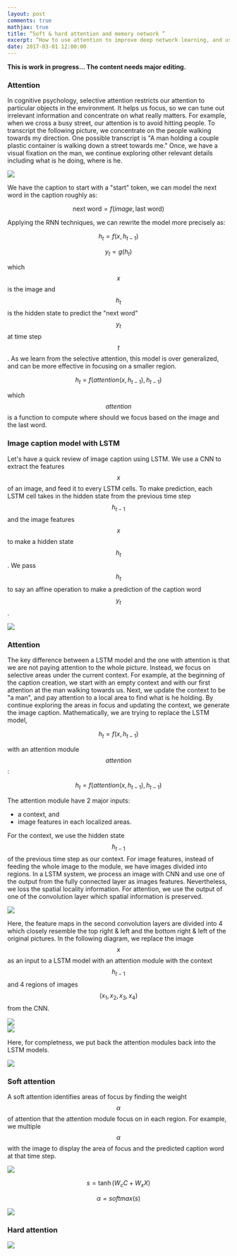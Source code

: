 ```yaml
---
layout: post
comments: true
mathjax: true
title: “Soft & hard attention and memory network ”
excerpt: “How to use attention to improve deep network learning, and use memory network for Q&A?”
date: 2017-03-01 12:00:00
---
```

**This is work in progress... The content needs major editing.**

### Attention

In cognitive psychology, selective attention restricts our attention to particular objects in the environment. It helps us focus, so we can tune out irrelevant information and concentrate on what really matters. For example, when we cross a busy street, our attention is to avoid hitting people. To transcript the following picture, we concentrate on the people walking towards my direction. One possible transcript is "A man holding a couple plastic container is walking down a street towards me." Once, we have a visual fixation on the man, we continue exploring other relevant details including what is he doing, where is he.

<div class="imgcap">
<img src="/assets/att/attention.jpg" style="border:none;;">
</div>


We have the caption to start with a "start" token, we can model the next word in the caption roughly as: 

$$
\text{next word} = f(image, \text{last word})
$$

Applying the RNN techniques, we can rewrite the model more precisely as:

$$
h_{t} = f(x, h_{t-1})
$$

$$
y_{t} = g(h_{t})
$$


which $$ x $$ is the image and $$ h_{t} $$ is the hidden state to predict the "next word" $$ y_{t} $$ at time step $$ t $$. As we learn from the selective attention, this model is over generalized, and can be more effective in focusing on a smaller region.

$$
h_{t} = f(attention(x, h_{t-1}), h_{t-1} )
$$

which $$ attention $$ is a function to compute where should we focus based on the image and the last word.

### Image caption model with LSTM

Let's have a quick review of image caption using LSTM. We use a CNN to extract the features $$ x $$ of an image, and feed it to every LSTM cells. To make prediction, each LSTM cell takes in the hidden state from the previous time step $$ h_{t-1} $$ and the image features $$ x $$ to make a hidden state $$ h_{t} $$. We pass $$ h_{t} $$ to say an affine operation to make a prediction of the caption word $$ y_{t} $$. 

<div class="imgcap">
<img src="/assets/att/rnn.png" style="border:none;;">
</div>

### Attention

The key difference between a LSTM model and the one with attention is that we are not paying attention to the whole picture. Instead, we focus on selective areas under the current context. For example, at the beginning of the caption creation, we start with an empty context and with our first attention at the man walking towards us. Next, we update the context to be "a man", and pay attention to a local area to find what is he holding. By continue exploring the areas in focus and updating the context, we generate the image caption. Mathematically, we are trying to replace the LSTM model,

$$
h_{t} = f(x, h_{t-1})
$$

with an attention module $$attention$$:

$$
h_{t} = f(attention(x, h_{t-1}), h_{t-1} )
$$

The attention module have 2 major inputs:
* a context, and
* image features in each localized areas.

For the context, we use the hidden state $$ h_{t-1} $$ of the previous time step as our context. For image features, instead of feeding the whole image to the module, we have images divided into regions. In a LSTM system, we process an image with CNN and use one of the output from the fully connected layer as images features. Nevertheless, we loss the spatial locality information. For attention, we use the output of one of the convolution layer which spatial information is preserved.

<div class="imgcap">
<img src="/assets/att/cnn3d2.png" style="border:none;;">
</div>

Here, the feature maps in the second convolution layers are divided into 4 which closely resemble the top right & left and the bottom right & left of the original pictures. In the following diagram, we replace the image $$ x $$ as an input to a LSTM model with an attention module with the context $$ h_{t-1} $$ and 4 regions of images $$ (x_1, x_2, x_3, x_{4}) $$ from the CNN.

<div class="imgcap">
<img src="/assets/att/att2.png" style="border:none;;">
</div>

<div class="imgcap">
<img src="/assets/att/context.png" style="border:none;;">
</div>

Here, for completness, we put back the attention modules back into the LSTM models.
<div class="imgcap">
<img src="/assets/att/att3.png" style="border:none;;">
</div>

### Soft attention

A soft attention identifies areas of focus by finding the weight $$ \alpha $$ of attention that the attention module focus on in each region. For example, we multiple $$ \alpha $$ with the image to display the area of focus and the predicted caption word at that time step.

<div class="imgcap">
<img src="/assets/att/attention2.png" style="border:none;;">
</div>

$$
s = \tanh(W_{c} C + W_{x} X )
$$

$$
\alpha = softmax(s)
$$

<div class="imgcap">
<img src="/assets/att/soft.png" style="border:none;;">
</div>

### Hard attention

<div class="imgcap">
<img src="/assets/att/hard.png" style="border:none;;">
</div>






